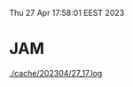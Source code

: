 Thu 27 Apr 17:58:01 EEST 2023
# JAM
<a href='./cache/202304/27_17.log'>./cache/202304/27_17.log</a>
